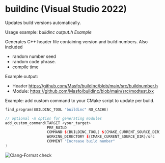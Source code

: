 # buildinc (Visual Studio 2022)
Updates build versions automatically. 


Usage example: *buildinc output.h Example*

Generates C++ header file containing version and build numbers. Also included
  - random number seed
  - random code phrase.
  - compile time

Example output: 
  - Header https://github.com/Masfo/buildinc/blob/main/src/buildnumber.h
  - Module: https://github.com/Masfo/buildinc/blob/main/src/modtest.ixx


Example: add custom command to your CMake script to update per build.
```cpp
find_program(BUILDINC_TOOL "buildinc" NO_CACHE)

// optional -m option for generating modules
add_custom_command(TARGET <your_target>
                   PRE_BUILD
                   COMMAND ${BUILDINC_TOOL} ${CMAKE_CURRENT_SOURCE_DIR}/src/buildnumber.h BuildInc -q 
                   WORKING_DIRECTORY ${CMAKE_CURRENT_SOURCE_DIR}/src
                   COMMENT "Increase build number"
)
```
![Clang-Format check](https://github.com/Masfo/buildinc/actions/workflows/clang-format-check.yml/badge.svg)
